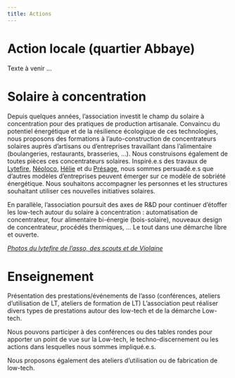 ```yaml
---
title: Actions
---
```


# Action locale (quartier Abbaye)

Texte à venir ...

# Solaire à concentration

Depuis quelques années, l’association investit le champ du solaire à concentration pour des pratiques de production artisanale. Convaincu du potentiel énergétique et de la résilience écologique de ces technologies, nous proposons des formations à l’auto-construction de concentrateurs solaires auprès d’artisans ou d’entreprises travaillant dans l’alimentaire (boulangeries, restaurants, brasseries, …). Nous construisons également de toutes pièces ces concentrateurs solaires.
Inspiré.e.s des travaux de [Lytefire](https://lytefire.com/fr), [Néoloco](https://neoloco.fr/), [Hélie](https://microbrasseriehelie.odoo.com/) et du [Présage](https://lepresage.fr/), nous sommes persuadé.e.s que d’autres modèles d’entreprises peuvent émerger sur ce modèle de sobriété énergétique. Nous souhaitons accompagner les personnes et les structures souhaitant utiliser ces nouvelles initiatives solaires.

En parallèle, l’association poursuit des axes de R&D pour continuer d’étoffer les low-tech autour du solaire à concentration : automatisation de concentrateur, four alimentaire bi-énergie (bois-solaire), nouveaux design de concentrateur, procédés thermiques, … Le tout dans une démarche libre et ouverte.

[*Photos du lytefire de l’asso, des scouts et de Violaine*]()

# Enseignement

Présentation des prestations/événements de l’asso (conférences, ateliers d’utilisation de LT, ateliers de formation de LT)
L’association peut réaliser divers types de prestations autour des low-tech et de la démarche Low-tech.

Nous pouvons participer à des conférences ou des tables rondes pour apporter un point de vue sur la Low-tech, le techno-discernement ou les actions dans lesquelles nous sommes impliqué.e.s.

Nous proposons également des ateliers d’utilisation ou de fabrication de low-tech.


